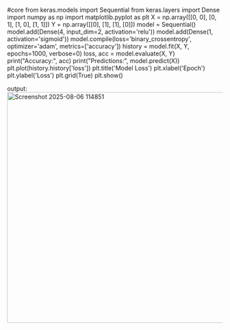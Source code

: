 #core
from keras.models import Sequential
from keras.layers import Dense
import numpy as np
import matplotlib.pyplot as plt
X = np.array([[0, 0], [0, 1], [1, 0], [1, 1]])
Y = np.array([[0], [1], [1], [0]])
model = Sequential()
model.add(Dense(4, input_dim=2, activation='relu'))
model.add(Dense(1, activation='sigmoid'))
model.compile(loss='binary_crossentropy', optimizer='adam', metrics=['accuracy'])
history = model.fit(X, Y, epochs=1000, verbose=0)
loss, acc = model.evaluate(X, Y)
print("Accuracy:", acc)
print("Predictions:", model.predict(X))
plt.plot(history.history['loss'])
plt.title('Model Loss')
plt.xlabel('Epoch')
plt.ylabel('Loss')
plt.grid(True)
plt.show()

output:
<img width="675" height="539" alt="Screenshot 2025-08-06 114851" src="https://github.com/user-attachments/assets/e62431e1-5ecb-4df9-a7a1-04fac2a4127e" />
